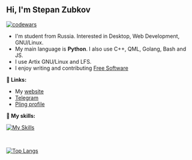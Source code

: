 
## Hi, I'm Stepan Zubkov

[![codewars](https://www.codewars.com/users/Stepan-Zubkov/badges/micro)](https://www.codewars.com/users/Stepan-Zubkov) 

- I'm student from Russia. Interested in Desktop, Web Development, GNU/Linux. 
- My main language is **Python**. I also use C++, QML, Golang, Bash and JS.
- I use Artix GNU/Linux and LFS.
- I enjoy writing and contributing [Free Software](https://www.gnu.org/philosophy/free-sw.html)

**:link: Links:**
- My [website](https://stepanzubkov.github.io/)
- [Telegram](https://t.me/stepanzubkov)
- [Pling profile](https://www.pling.com/u/stepan-zubkov)


**:muscle: My skills:**

[![My Skills](https://skillicons.dev/icons?i=python,cpp,go,bash,docker,linux,lua,js)](https://skillicons.dev)

<br />

  
  [![Top Langs](https://github-readme-stats.vercel.app/api/top-langs/?username=stepanzubkov&layout=compact)](https://github.com/anuraghazra/github-readme-stats)


